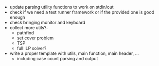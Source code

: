 * update parsing utility functions to work on stdin/out
* check if we need a test runner framework or if the provided one is good enough
* check bringing monitor and keyboard
* collect more utils?:
  * pathfind
  * set cover problem
  * TSP
  * full ILP solver?
* write a proper template with utils, main function, main header, ...
  * including case count parsing and output
